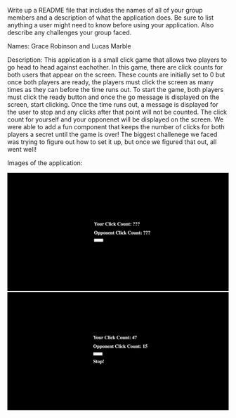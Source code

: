 Write up a README file that includes the names of all of your group members and a description of what the application does. Be sure to list anything a user might need to know before using your application. Also describe any challenges your group faced.

Names: Grace Robinson and Lucas Marble

Description: This application is a small click game that allows two players to go head to head against eachother. In this game, there are click counts for both users that appear on the screen. These counts are initially set to 0 but once both players are ready, the players must click the screen as many times as they can before the time runs out. To start the game, both players must click the ready button and once the go message is displayed on the screen, start clicking. Once the time runs out, a message is displayed for the user to stop and any clicks after that point will not be counted. The click count for yourself and your opponenet will be displayed on the screen. We were able to add a fun component that keeps the number of clicks for both players a secret until the game is over! The biggest challenege we faced was trying to figure out how to set it up, but once we figured that out, all went well!

Images of the application:

<img src="images/start.png"/>

<img src="images/stop.png"/>